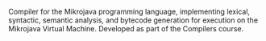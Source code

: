 Compiler for the Mikrojava programming language, implementing lexical, syntactic, semantic analysis, and bytecode generation for execution on the Mikrojava Virtual Machine.
Developed as part of the Compilers course.
